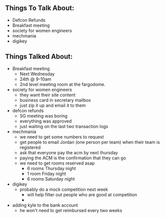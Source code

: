 <h2>Things To Talk About:</h2>

<ul>
<li>Defcon Refunds</li>
<li>Breakfast meeting</li>
<li>society for women engineers</li>
<li>mechmania</li>
<li>digikey</li>
</ul>

<h2>Things Talked About:</h2>

<ul>
<li>Breakfast meeting

<ul>
<li>Next Wednesday</li>
<li>24th @ 9-10am </li>
<li>2nd level meeting room at the fargodome.</li>
</ul></li>
<li>society for women engineers

<ul>
<li>they want their site content</li>
<li>business card in secretary mailbox</li>
<li>just zip it up and email it to them</li>
</ul></li>
<li>defcon refunds

<ul>
<li>SG meeting was boring</li>
<li>everything was approved </li>
<li>just waiting on the last two transaction logs</li>
</ul></li>
<li>mechmania

<ul>
<li>we need to get some numbers to request</li>
<li>get people to email Jordan (one person per team) when their team is registered</li>
<li>ask that everyone pay the acm by next thursday</li>
<li>paying the ACM is the confirmation that they can go</li>
<li>we need to get rooms reserved asap

<ul>
<li>6 rooms Thursday night</li>
<li>1 room Friday night</li>
<li>6 rooms Saturday night</li>
</ul></li>
</ul></li>
<li>digikey

<ul>
<li>probably do a mock competition next week

<ul>
<li>will help filter out people who are good at competition</li>
<li></li>
</ul></li>
</ul></li>
<li>adding kyle to the bank account

<ul>
<li>he won't need to get reimbursed every two weeks</li>
</ul></li>
</ul>